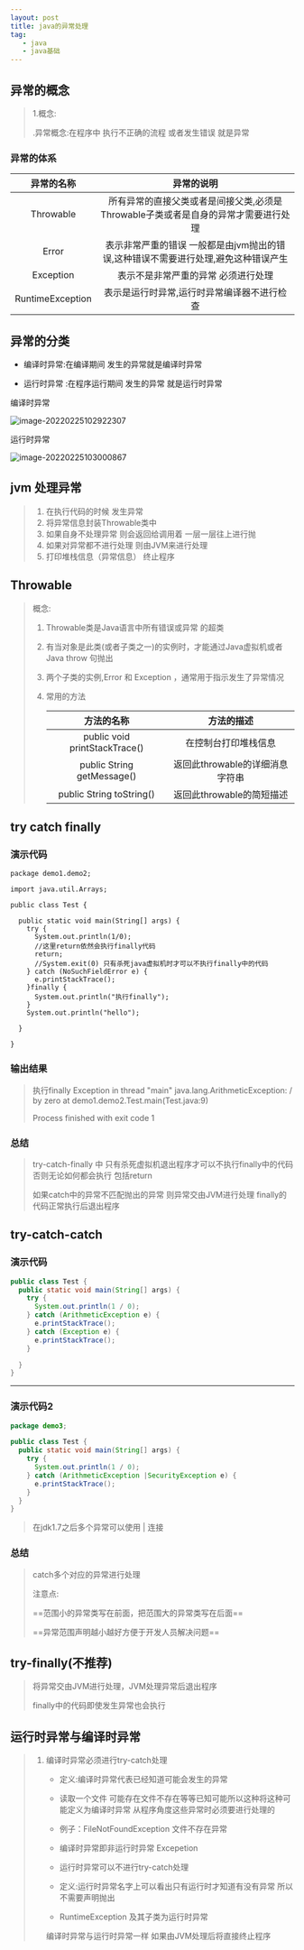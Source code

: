 ```yaml
---
layout: post
title: java的异常处理
tag:
   - java
   - java基础
---
```










## 异常的概念

> 1.概念:
>
> .异常概念:在程序中  执行不正确的流程 或者发生错误 就是异常
>
> 
>
> 

### 异常的体系



|    异常的名称    |                          异常的说明                          |
| :--------------: | :----------------------------------------------------------: |
|    Throwable     | 所有异常的直接父类或者是间接父类,必须是Throwable子类或者是自身的异常才需要进行处理 |
|      Error       | 表示非常严重的错误 一般都是由jvm抛出的错误,这种错误不需要进行处理,避免这种错误产生 |
|    Exception     |             表示不是非常严重的异常 必须进行处理              |
| RuntimeException |         表示是运行时异常,运行时异常编译器不进行检查          |

## 异常的分类

- 编译时异常:在编译期间 发生的异常就是编译时异常

- 运行时异常 :在程序运行期间 发生的异常 就是运行时异常

  

 编译时异常

![image-20220225102922307](https://gitee.com/oneadm/blog_picture/raw/master/img/202202260126357.png)

运行时异常

![image-20220225103000867](https://gitee.com/oneadm/blog_picture/raw/master/img/202202260126358.png)

## jvm 处理异常

>1. 在执行代码的时候 发生异常
>2. 将异常信息封装Throwable类中
>3. 如果自身不处理异常 则会返回给调用着 一层一层往上进行抛
>4. 如果对异常都不进行处理 则由JVM来进行处理
>5. 打印堆栈信息（异常信息） 终止程序

## Throwable

> 概念: 
>
> 1. Throwable类是Java语言中所有错误或异常 的超类
>
> 2. 有当对象是此类(或者子类之一)的实例时，才能通过Java虚拟机或者Java throw 句抛出
>
> 3. 两个子类的实例,Error 和 Exception ，通常用于指示发生了异常情况
>
> 4. 常用的方法
>
>    |          方法的名称           |           方法的描述            |
>    | :---------------------------: | :-----------------------------: |
>    | public void printStackTrace() |      在控制台打印堆栈信息       |
>    |  public String getMessage()   | 返回此throwable的详细消息字符串 |
>    |   public String toString()    |    返回此throwable的简短描述    |
>
>    
>
> 

## try catch finally

### 演示代码

```
package demo1.demo2;

import java.util.Arrays;

public class Test {

  public static void main(String[] args) {
    try {
      System.out.println(1/0);
      //这里return依然会执行finally代码
      return;
      //System.exit(0) 只有杀死java虚拟机时才可以不执行finally中的代码
    } catch (NoSuchFieldError e) {
      e.printStackTrace();
    }finally {
      System.out.println("执行finally");
    }
    System.out.println("hello");

  }

}

```

### 输出结果

> 执行finally
> Exception in thread "main" java.lang.ArithmeticException: / by zero
> 	at demo1.demo2.Test.main(Test.java:9)
>
> Process finished with exit code 1

### 总结

>try-catch-finally 中 只有杀死虚拟机退出程序才可以不执行finally中的代码否则无论如何都会执行 包括return
>
>如果catch中的异常不匹配抛出的异常 则异常交由JVM进行处理 finally的代码正常执行后退出程序

## try-catch-catch

### 演示代码

```java
public class Test {
  public static void main(String[] args) {
    try {
      System.out.println(1 / 0);
    } catch (ArithmeticException e) {
      e.printStackTrace();
    } catch (Exception e) {
      e.printStackTrace();
    }

  }
}


```

---

### 演示代码2

```java
package demo3;

public class Test {
  public static void main(String[] args) {
    try {
      System.out.println(1 / 0);
    } catch (ArithmeticException |SecurityException e) {
      e.printStackTrace();
    }
  }
}

```

>在jdk1.7之后多个异常可以使用  \| 连接

### 总结

> catch多个对应的异常进行处理
>
> 注意点:
>
> ==范围小的异常类写在前面，把范围大的异常类写在后面== 
>
> ==异常范围声明越小越好方便于开发人员解决问题==

## try-finally(不推荐)

> 将异常交由JVM进行处理，JVM处理异常后退出程序 
>
> finally中的代码即使发生异常也会执行

## 运行时异常与编译时异常

> 1. 编译时异常必须进行try-catch处理 
>
>    - 定义:编译时异常代表已经知道可能会发生的异常
>    - 读取一个文件 可能存在文件不存在等等已知可能所以这种将这种可能定义为编译时异常   从程序角度这些异常时必须要进行处理的 
>    - 例子：FileNotFoundException 文件不存在异常 
>    - 编译时异常即非运行时异常 Excepetion 
>    - 运行时异常可以不进行try-catch处理
>
>    - 定义:运行时异常名字上可以看出只有运行时才知道有没有异常 所以不需要声明抛出
>    - RuntimeException 及其子类为运行时异常
>
>    编译时异常与运行时异常一样 如果由JVM处理后将直接终止程序 
>
>    
>
>    